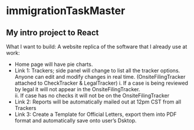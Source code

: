 # immigrationTaskMaster #

## My intro project to React ##

What I want to build:
A website replica of the software that I already use at work:
* Home page will have pie charts.
* Link 1: Trackers; side panel will change to list all the tracker options.  Anyone can edit and modify changes in real time. (OnsiteFilingTracker attached to CheckTracker & LegalTracker)
  i. If a case is being reviewed by legal it will not appear in the OnsiteFilingTracker.  
  ii. If case has no checks it will not be on the OnsiteFilingTracker
* Link 2: Reports will be automatically mailed out at 12pm CST from all Trackers
* Link 3: Create a Template for Official Letters, export them into PDF format and automatically save onto user’s Dsktop.
